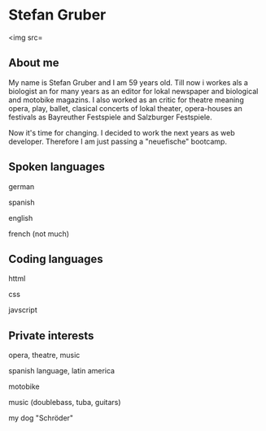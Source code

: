 # Stefan Gruber

<img src=

   
## About me

My name is Stefan Gruber and I am 59 years old. Till now i workes als a biologist an for many years as an editor for lokal newspaper and biological and motobike magazins. I also worked as an critic for theatre meaning opera, play, ballet, clasical concerts of lokal theater, opera-houses an festivals as Bayreuther Festspiele and Salzburger Festspiele.

Now it's time for changing. I decided to work the next years as web developer. Therefore I am just passing a "neuefische" bootcamp.


## Spoken languages

german

spanish

english

french (not much)


## Coding languages

httml

css

javscript


## Private interests

opera, theatre, music

spanish language, latin america

motobike

music (doublebass, tuba, guitars)

my dog "Schröder"






   
